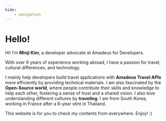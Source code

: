 ```yaml
---
hide:
    - navigation
---
```


# Hello! 

Hi! I’m **Minji Kim**, a developer advocate at Amadeus for Developers.

With over 9 years of experience working abroad, I have a passion for travel, cultural differences, and technology. 

I mainly help developers build travel applications with **Amadeus Travel APIs** more efficiently by providing technical materials. I am also fascinated by the **Open-Source world**, where people contribute their skills and knowledge to help each other, fostering a sense of trust and a shared vision. I also love understanding different cultures by **traveling**. I am from South Korea, working in France after a 6-year stint in Thailand. 

This website is for you to check my contents from everywhere. Enjoy! :)

